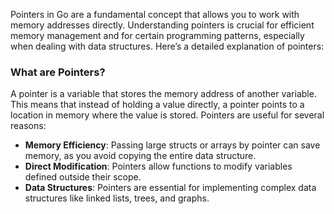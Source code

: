 Pointers in Go are a fundamental concept that allows you to work with memory addresses directly. Understanding pointers is crucial for efficient memory management and for certain programming patterns, especially when dealing with data structures. Here’s a detailed explanation of pointers:

### What are Pointers?

A pointer is a variable that stores the memory address of another variable. This means that instead of holding a value directly, a pointer points to a location in memory where the value is stored. Pointers are useful for several reasons:

- **Memory Efficiency**: Passing large structs or arrays by pointer can save memory, as you avoid copying the entire data structure.
- **Direct Modification**: Pointers allow functions to modify variables defined outside their scope.
- **Data Structures**: Pointers are essential for implementing complex data structures like linked lists, trees, and graphs.
